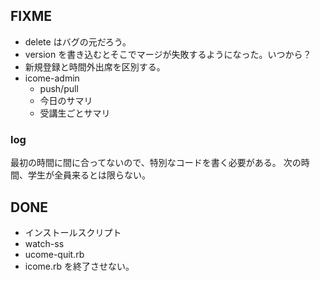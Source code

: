 ## FIXME

* delete はバグの元だろう。
* version を書き込むとそこでマージが失敗するようになった。いつから？
* 新規登録と時間外出席を区別する。
* icome-admin
    * push/pull
    * 今日のサマリ
    * 受講生ごとサマリ

### log

最初の時間に間に合ってないので、特別なコードを書く必要がある。
次の時間、学生が全員来るとは限らない。

## DONE

* インストールスクリプト
* watch-ss
* ucome-quit.rb
* icome.rb を終了させない。

